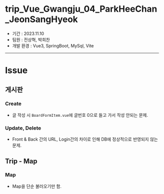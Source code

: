 # trip_Vue_Gwangju_04_ParkHeeChan_JeonSangHyeok
- 기간 : 2023.11.10
- 팀원 : 전상혁, 박희찬
- 개발 환경 : Vue3, SpringBoot, MySql, Vite
<hr>

# Issue
## 게시판
### Create
- 글 작성 시 ```BoardFormItem.vue```에 글번호 0으로 들고 가서 작성 안되는 문제.  

### Update, Delete
- Front & Back 간의 URL, Login간의 차이로 인해 DB에 정상적으로 반영되지 않는 문제.  

## Trip - Map
### Map
- Map을 단순 불러오기만 함.  
